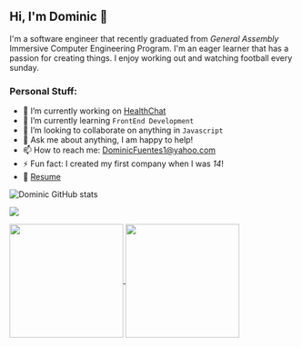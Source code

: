 ## Hi, I'm Dominic 👋


I'm a software engineer that recently graduated from *General Assembly* Immersive Computer Engineering Program. I'm an eager learner that has a passion for creating things. I enjoy working out and watching football every sunday.

### Personal Stuff:

- 🔭 I’m currently working on [HealthChat](https://github.com/fuentesdominic/HealthChat)
- 🌱 I’m currently learning `FrontEnd Development` 
- 👯 I’m looking to collaborate on anything in `Javascript`
- 💬 Ask me about anything, I am happy to help!
- 📫 How to reach me: DominicFuentes1@yahoo.com 
- ⚡ Fun fact: I created my first company when I was *14*!
- 📝 [Resume](https://docs.google.com/document/d/13EZzbupTfKS3CSzTydAIo1M4spQxeOgnOvWgXOXrKig/edit?usp=sharing)

![Dominic GitHub stats](https://github-readme-stats.vercel.app/api?username=fuentesdominic&show_icons=true&theme=transparent)

<!-- GitHub Profile Summary Cards -->
[![](https://github-profile-summary-cards.vercel.app/api/cards/profile-details?username=fuentesdominic&theme=dracula)](https://github.com/fuentesdominic)


<a href="https://github.com/fuentesdominic/github-readme-stats">
  <img height=200 align="center" src="https://github-readme-stats.vercel.app/api?username=fuentesdominic" />
</a>
<a href="https://github.com/fuentesdominic/convoychat">
  <img height=200 align="center" src="https://github-readme-stats.vercel.app/api/top-langs?username=fuentesdominic&layout=compact&langs_count=8&card_width=320" />
</a>
